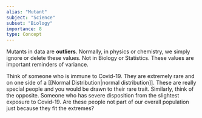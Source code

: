 ```yaml
---
alias: "Mutant"
subject: "Science"
subset: "Biology"
importance: 8
type: Concept
---
```


Mutants in data are **outliers**. Normally, in physics or chemistry, we simply ignore or delete these values. Not in Biology or Statistics. These values are important reminders of variance.

Think of someone who is immune to Covid-19. They are extremely rare and on one side of a [[Normal Distribution|normal distribution]]. These are really special people and you would be drawn to their rare trait.
Similarly, think of the opposite. Someone who has severe disposition from the slightest exposure to Covid-19. Are these people not part of our overall population just because they fit the extremes?
